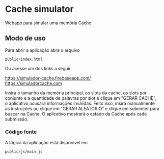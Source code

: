 # Cache simulator
Webapp para simular uma memória Cache

## Modo de uso

Para abrir a aplicação abra o arquivo 
```
public/index.html
```
Ou acesse um dos links a seguir  

https://simulador-cache.firebaseapp.com/  
https://simuladorcache.com

Insira o tamanho da memória principal, os slots da cache, os slots por conjunto e a quantidade de palavras por slot e clique em "GERAR CACHE", o aplicativo acusará informações inválidas.
Feito isso, insira manualmente as instruções ou clique em "GERAR ALEATÓRIO" e clique em submeter para buscar na Cache.
O aplicativo mostrará o estado da Cache após cada submissão.

### Código fonte
A lógica da aplicação está disponível em  
```html
public/js/main.js
```

